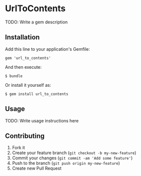 # UrlToContents

TODO: Write a gem description

## Installation

Add this line to your application's Gemfile:

    gem 'url_to_contents'

And then execute:

    $ bundle

Or install it yourself as:

    $ gem install url_to_contents

## Usage

TODO: Write usage instructions here

## Contributing

1. Fork it
2. Create your feature branch (`git checkout -b my-new-feature`)
3. Commit your changes (`git commit -am 'Add some feature'`)
4. Push to the branch (`git push origin my-new-feature`)
5. Create new Pull Request
